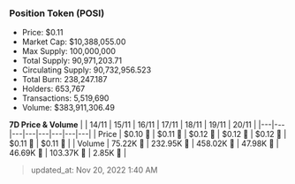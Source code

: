 
  ### Position Token (POSI)
  - Price: $0.11
  - Market Cap: $10,388,055.00
  - Max Supply: 100,000,000
  - Total Supply: 90,971,203.71
  - Circulating Supply: 90,732,956.523
  - Total Burn: 238,247.187
  - Holders: 653,767
  - Transactions: 5,519,690
  - Volume: $383,911,306.49

  **7D Price & Volume**
  | | 14&#x2F;11 | 15&#x2F;11 | 16&#x2F;11 | 17&#x2F;11 | 18&#x2F;11 | 19&#x2F;11 | 20&#x2F;11 |
  |---|---|---|---|---|---|---|---|
  | Price | $0.10 🚀 | $0.11 🚀 | $0.12 🚀 | $0.12 🔻 | $0.12 🚀 | $0.11 🔻 | $0.11 🔻 |
  | Volume | 75.22K 🚀 | 232.95K 🚀 | 458.02K 🚀 | 47.98K 🔻 | 46.69K 🔻 | 103.37K 🚀 | 2.85K 🔻 |

  > updated_at: Nov 20, 2022 1:40 AM
